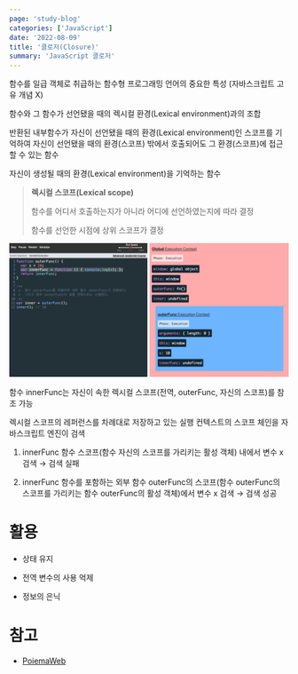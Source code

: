 ```yaml
---
page: 'study-blog'
categories: ['JavaScript']
date: '2022-08-09'
title: '클로저(Closure)'
summary: 'JavaScript 클로저'
---
```


함수를 일급 객체로 취급하는 함수형 프로그래밍 언어의 중요한 특성 (자바스크립트 고유 개념 X)

함수와 그 함수가 선언됐을 때의 렉시컬 환경(Lexical environment)과의 조합

반환된 내부함수가 자신이 선언됐을 때의 환경(Lexical environment)인 스코프를 기억하여 자신이 선언됐을 때의 환경(스코프) 밖에서 호출되어도 그 환경(스코프)에 접근할 수 있는 함수

자신이 생성될 때의 환경(Lexical environment)을 기억하는 함수

> **렉시컬 스코프(Lexical scope)**
> 
> 함수를 어디서 호출하는지가 아니라 어디에 선언하였는지에 따라 결정
> 
> 함수를 선언한 시점에 상위 스코프가 결정

![post](./img/closure.gif)

함수 innerFunc는 자신이 속한 렉시컬 스코프(전역, outerFunc, 자신의 스코프)를 참조 가능

렉시컬 스코프의 레퍼런스를 차례대로 저장하고 있는 실행 컨텍스트의 스코프 체인을 자바스크립트 엔진이 검색

1. innerFunc 함수 스코프(함수 자신의 스코프를 가리키는 활성 객체) 내에서 변수 x 검색 → 검색 실패

2. innerFunc 함수를 포함하는 외부 함수 outerFunc의 스코프(함수 outerFunc의 스코프를 가리키는 함수 outerFunc의 활성 객체)에서 변수 x 검색 → 검색 성공

# 활용

- 상태 유지

- 전역 변수의 사용 억제

- 정보의 은닉

# 참고

- [PoiemaWeb](https://poiemaweb.com/js-prototype#42-%EC%83%9D%EC%84%B1%EC%9E%90-%ED%95%A8%EC%88%98%EB%A1%9C-%EC%83%9D%EC%84%B1%EB%90%9C-%EA%B0%9D%EC%B2%B4%EC%9D%98-%ED%94%84%EB%A1%9C%ED%86%A0%ED%83%80%EC%9E%85-%EC%B2%B4%EC%9D%B8)
